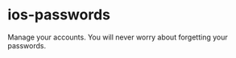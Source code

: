 ios-passwords
=============

Manage your accounts. You will never worry about forgetting your passwords.
